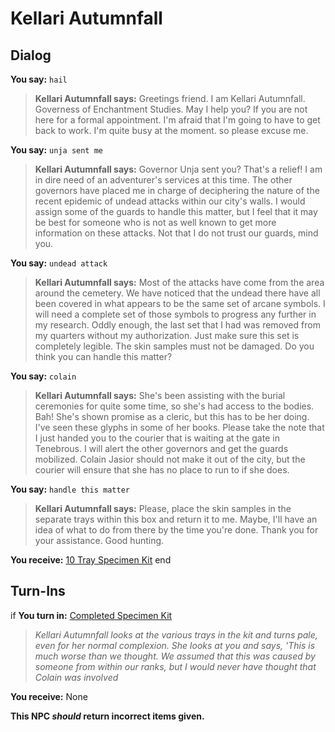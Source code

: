 # Kellari Autumnfall
## Dialog

**You say:** `hail`



>**Kellari Autumnfall says:** Greetings friend. I am Kellari Autumnfall. Governess of Enchantment Studies. May I help you? If you are not here for a formal appointment. I'm afraid that I'm going to have to get back to work. I'm quite busy at the moment. so please excuse me.

**You say:** `unja sent me`



>**Kellari Autumnfall says:** Governor Unja sent you?  That's a relief!  I am in dire need of an adventurer's services at this time.  The other governors have placed me in charge of deciphering the nature of the recent epidemic of undead attacks within our city's walls. I would assign some of the guards to handle this matter, but I feel that it may be best for someone who is not as well known to get more information on these attacks. Not that I do not trust our guards, mind you.

**You say:** `undead attack`



>**Kellari Autumnfall says:** Most of the attacks have come from the area around the cemetery.  We have noticed that the undead there have all been covered in what appears to be the same set of arcane symbols.  I will need a complete set of those symbols to progress any further in my research.  Oddly enough, the last set that I had was removed from my quarters without my authorization.  Just make sure this set is completely legible.  The skin samples must not be damaged. Do you think you can handle this matter?

**You say:** `colain`



>**Kellari Autumnfall says:** She's been assisting with the burial ceremonies for quite some time, so she's had access to the bodies.  Bah!  She's shown promise as a cleric, but this has to be her doing. I've seen these glyphs in some of her books.  Please take the note that I just handed you to the courier that is waiting at the gate in Tenebrous.  I will alert the other governors and get the guards mobilized.  Colain Jasior should not make it out of the city, but the courier will ensure that she has no place to run to if she does.

**You say:** `handle this matter`



>**Kellari Autumnfall says:** Please, place the skin samples in the separate trays within this box and return it to me.  Maybe, I'll have an idea of what to do from there by the time you're done. Thank you for your assistance. Good hunting.


 **You receive:**  [10 Tray Specimen Kit](/item/17103) 
end

## Turn-Ins





if **You turn in:** [Completed Specimen Kit](/item/3870)


>*Kellari Autumnfall looks at the various trays in the kit and turns pale, even for her normal complexion.  She looks at you and says, 'This is much worse than we thought.  We assumed that this was caused by someone from within our ranks, but I would never have thought that Colain was involved*


 **You receive:** None 

**This NPC *should* return incorrect items given.**

